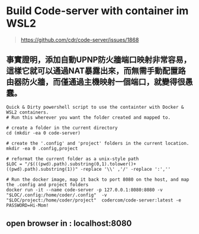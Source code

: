 # Build Code-server with container im WSL2

> https://github.com/cdr/code-server/issues/1868

## 事實證明，添加自動UPNP防火牆端口映射非常容易，這樣它就可以通過NAT暴露出來，而無需手動配置路由器防火牆，而僅通過主機映射一個端口，就變得很愚蠢。

```
Quick & Dirty powershell script to use the containter with Docker & WSL2 containers.
# Run this wherever you want the folder created and mapped to.

# create a folder in the current directory
cd (mkdir -ea 0 code-server)

# create the '.config' and 'project' folders in the current location.
mkdir -ea 0 .config,project

# reformat the current folder as a unix-style path 
$LOC = "/$(((pwd).path).substring(0,1).tolower()+((pwd).path).substring(1))" -replace '\\' ,'/' -replace ':',''

# Run the docker image, map it back to port 8080 on the host, and map the .config and project folders  
docker run -it --name code-server -p 127.0.0.1:8080:8080 -v "$LOC/.config:/home/coder/.config"  -v "$LOC/project:/home/coder/project"  codercom/code-server:latest -e PASSWORD=Hi-Mom!
```

## open browser in : localhost:8080
